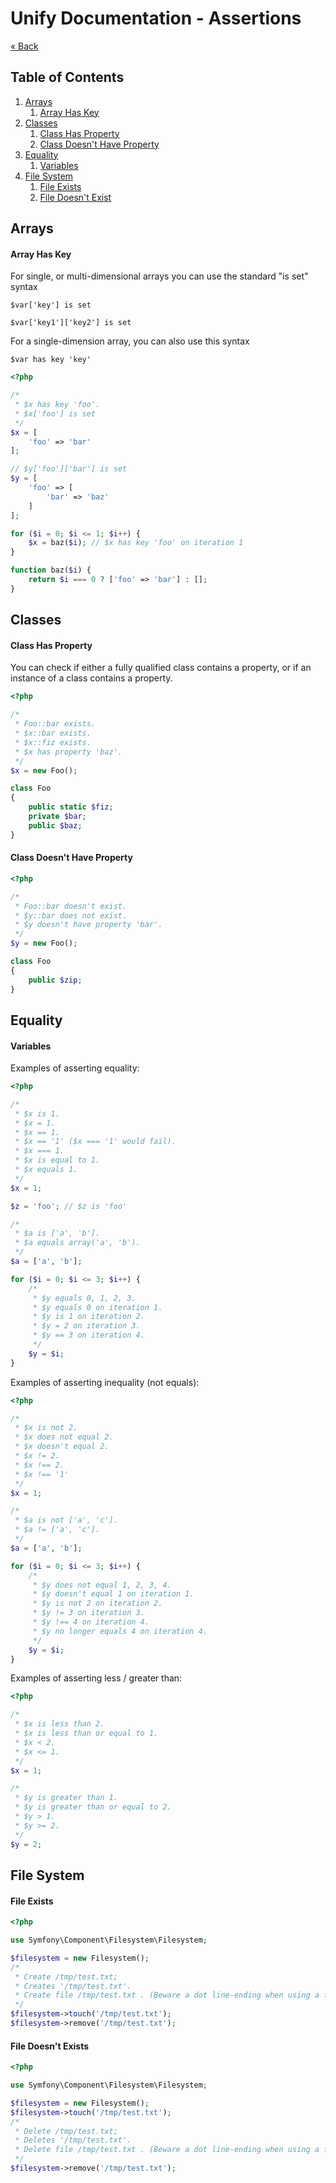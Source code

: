 # Unify Documentation - Assertions

[&laquo; Back](unify.md)

## Table of Contents

1. [Arrays](#arrays)
    1. [Array Has Key](#array-has-key)
1. [Classes](#classes)
    1. [Class Has Property](#class-has-property)
    1. [Class Doesn't Have Property](#class-lacks-property)
1. [Equality](#equality)
    1. [Variables](#variable-equality)
1. [File System](#filesystem)
    1. [File Exists](#file-exists)
    1. [File Doesn't Exist](#file-not-exists)
  
<a name="arrays" />

## Arrays

<a name="array-has-key" />

#### Array Has Key

For single, or multi-dimensional arrays you can use the standard "is set" syntax

`$var['key'] is set`

`$var['key1']['key2'] is set`

For a single-dimension array, you can also use this syntax

`$var has key 'key'`

```php
<?php

/*
 * $x has key 'foo'.
 * $x['foo'] is set
 */
$x = [
    'foo' => 'bar'
];

// $y['foo']['bar'] is set
$y = [
    'foo' => [
        'bar' => 'baz'
    ]
];

for ($i = 0; $i <= 1; $i++) {
    $x = baz($i); // $x has key 'foo' on iteration 1
}

function baz($i) {
    return $i === 0 ? ['foo' => 'bar'] : [];
}
```

<a name="classes" />

## Classes

<a name="class-has-property" />

#### Class Has Property

You can check if either a fully qualified class contains a property, or if an instance of a
class contains a property.

```php
<?php

/*
 * Foo::bar exists.
 * $x::bar exists.
 * $x::fiz exists.
 * $x has property 'baz'.
 */
$x = new Foo();

class Foo
{
    public static $fiz;
    private $bar;
    public $baz;
}
```

<a name="class-lacks-property" />

#### Class Doesn't Have Property

```php
<?php

/*
 * Foo::bar doesn't exist.
 * $y::bar does not exist.
 * $y doesn't have property 'bar'.
 */
$y = new Foo();

class Foo
{
    public $zip;
}
```

<a name="equality" />

## Equality

<a name="variable-equality" />

#### Variables

Examples of asserting equality:

```php
<?php

/*
 * $x is 1.
 * $x = 1.
 * $x == 1.
 * $x == '1' ($x === '1' would fail).
 * $x === 1.
 * $x is equal to 1.
 * $x equals 1.
 */
$x = 1;

$z = 'foo'; // $z is 'foo'

/*
 * $a is ['a', 'b'].
 * $a equals array('a', 'b').
 */
$a = ['a', 'b'];

for ($i = 0; $i <= 3; $i++) {
    /*
     * $y equals 0, 1, 2, 3.
     * $y equals 0 on iteration 1.
     * $y is 1 on iteration 2.
     * $y = 2 on iteration 3.
     * $y == 3 on iteration 4.
     */
    $y = $i; 
}
```

Examples of asserting inequality (not equals):

```php
<?php

/*
 * $x is not 2.
 * $x does not equal 2.
 * $x doesn't equal 2.
 * $x != 2.
 * $x !== 2.
 * $x !== '1'
 */
$x = 1;

/*
 * $a is not ['a', 'c'].
 * $a != ['a', 'c'].
 */
$a = ['a', 'b'];

for ($i = 0; $i <= 3; $i++) {
    /*
     * $y does not equal 1, 2, 3, 4.
     * $y doesn't equal 1 on iteration 1.
     * $y is not 2 on iteration 2.
     * $y != 3 on iteration 3.
     * $y !== 4 on iteration 4.
     * $y no longer equals 4 on iteration 4.
     */
    $y = $i;
}
```

Examples of asserting less / greater than:

```php
<?php

/*
 * $x is less than 2.
 * $x is less than or equal to 1.
 * $x < 2.
 * $x <= 1.
 */
$x = 1;

/*
 * $y is greater than 1.
 * $y is greater than or equal to 2.
 * $y > 1.
 * $y >= 2.
 */
$y = 2;
```

<a name="filesystem" />

## File System

<a name="file-exists" />

#### File Exists

```php
<?php

use Symfony\Component\Filesystem\Filesystem;

$filesystem = new Filesystem();
/*
 * Create /tmp/test.txt;
 * Creates '/tmp/test.txt'.
 * Create file /tmp/test.txt . (Beware a dot line-ending when using a file path. Notice the space.)
 */
$filesystem->touch('/tmp/test.txt');
$filesystem->remove('/tmp/test.txt');
```

<a name="file-not-exists" />

#### File Doesn't Exists

```php
<?php

use Symfony\Component\Filesystem\Filesystem;

$filesystem = new Filesystem();
$filesystem->touch('/tmp/test.txt');
/*
 * Delete /tmp/test.txt;
 * Deletes '/tmp/test.txt'.
 * Delete file /tmp/test.txt . (Beware a dot line-ending when using a file path. Notice the space.)
 */
$filesystem->remove('/tmp/test.txt');
```

